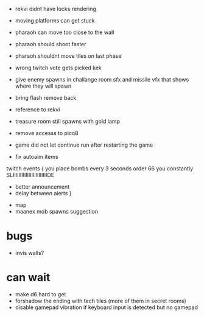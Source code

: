 * rekvi didnt have locks rendering
* moving platforms can get stuck

* pharaoh can move too close to the wall
* pharaoh should shoot faster
* pharaoh shouldnt move tiles on last phase

* wrong twitch vote gets picked kek
* give enemy spawns in challange room sfx and missile vfx that shows where they will spawn
* bring flash remove back
* reference to rekvi
* treasure room still spawns with gold lamp

* remove accesss to pico8
* game did not let continue run after restarting the game
* fix autoaim items

twitch events {
 you place bombs every 3 seconds
 order 66
 you constantly SLIIIIIIIIIIIIIIIIIIIIIIIIDE
 
 + better announcement
 + delay between alerts
}

* map
* maanex mob spawns suggestion

# bugs
* invis walls?

# can wait
 * make d6 hard to get
 * forshadow the ending with tech tiles (more of them in secret rooms)
 * disable gamepad vibration if keyboard input is detected but no gamepad
